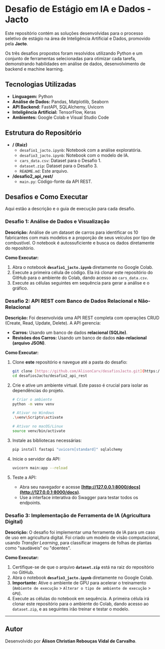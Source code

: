 # Desafio de Estágio em IA e Dados - Jacto

Este repositório contém as soluções desenvolvidas para o processo seletivo de estágio na área de Inteligência Artificial e Dados, promovido pela **Jacto**.

Os três desafios propostos foram resolvidos utilizando Python e um conjunto de ferramentas selecionadas para otimizar cada tarefa, demonstrando habilidades em análise de dados, desenvolvimento de backend e machine learning.

## Tecnologias Utilizadas

* **Linguagem:** Python
* **Análise de Dados:** Pandas, Matplotlib, Seaborn
* **API Backend:** FastAPI, SQLAlchemy, Uvicorn
* **Inteligência Artificial:** TensorFlow, Keras
* **Ambientes:** Google Colab e Visual Studio Code

## Estrutura do Repositório

* **/ (Raiz)**
    * `desafio1_jacto.ipynb`: Notebook com a análise exploratória.
    * `desafio3_jacto.ipynb`: Notebook com o modelo de IA.
    * `cars_data.csv`: Dataset para o Desafio 1.
    * `dataset.zip`: Dataset para o Desafio 3.
    * `README.md`: Este arquivo.
* **/desafio2_api_rest/**
    * `main.py`: Código-fonte da API REST.

## Desafios e Como Executar

Aqui estão a descrição e o guia de execução para cada desafio.

### **Desafio 1: Análise de Dados e Visualização**

**Descrição:** Análise de um dataset de carros para identificar os 10 fabricantes com mais modelos e a proporção de seus veículos por tipo de combustível. O notebook é autossuficiente e busca os dados diretamente do repositório.

**Como Executar:**

1.  Abra o notebook **`desafio1_jacto.ipynb`** diretamente no Google Colab.
2.  Execute a primeira célula de código. Ela irá clonar este repositório do GitHub para o ambiente do Colab, dando acesso ao `cars_data.csv`.
3.  Execute as células seguintes em sequência para gerar a análise e o gráfico.

   ### **Desafio 2: API REST com Banco de Dados Relacional e Não-Relacional**

**Descrição:** Foi desenvolvida uma API REST completa com operações CRUD (Create, Read, Update, Delete). A API gerencia:
* **Carros:** Usando um banco de dados **relacional (SQLite)**.
* **Revisões dos Carros:** Usando um banco de dados **não-relacional (arquivo JSON)**.

**Como Executar:**

1.  Clone **este** repositório e navegue até a pasta do desafio:
    ```bash
    git clone [https://github.com/AlisonCarv/desafiosJacto.git](https://github.com/AlisonCarv/desafiosJacto.git)
    cd desafiosJacto/desafio2_api_rest
    ```

2.  Crie e ative um ambiente virtual. Este passo é crucial para isolar as dependências do projeto.
    ```bash
    # Criar o ambiente
    python -m venv venv

    # Ativar no Windows
    .\venv\Scripts\activate

    # Ativar no macOS/Linux
    source venv/bin/activate
    ```

3.  Instale as bibliotecas necessárias:
    ```bash
    pip install fastapi "uvicorn[standard]" sqlalchemy
    ```

4.  Inicie o servidor da API:
    ```bash
    uvicorn main:app --reload
    ```

5.  Teste a API:
    * Abra seu navegador e acesse **[http://127.0.0.1:8000/docs](http://127.0.0.1:8000/docs)**.
    * Use a interface interativa do Swagger para testar todos os endpoints.

### **Desafio 3: Implementação de Ferramenta de IA (Agricultura Digital)**

**Descrição:** O desafio foi implementar uma ferramenta de IA para um caso de uso em agricultura digital. Foi criado um modelo de visão computacional, usando *Transfer Learning*, para classificar imagens de folhas de plantas como "saudáveis" ou "doentes".

**Como Executar:**

1.  Certifique-se de que o arquivo **`dataset.zip`** está na raiz do repositório no GitHub.
2.  Abra o notebook **`desafio3_jacto.ipynb`** diretamente no Google Colab.
3.  **Importante:** Ative o ambiente de GPU para acelerar o treinamento (`Ambiente de execução` > `Alterar o tipo de ambiente de execução` > `GPU`).
4.  Execute as células do notebook em sequência. A primeira célula irá clonar este repositório para o ambiente do Colab, dando acesso ao `dataset.zip`, e as seguintes irão treinar e testar o modelo.

---

## Autor

Desenvolvido por **Álison Christian Rebouças Vidal de Carvalho**.
